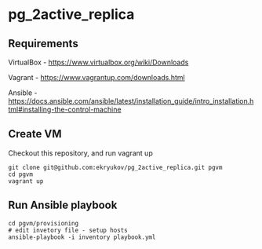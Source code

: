 # pg_2active_replica
## Requirements

VirtualBox - https://www.virtualbox.org/wiki/Downloads

Vagrant - https://www.vagrantup.com/downloads.html

Ansible - https://docs.ansible.com/ansible/latest/installation_guide/intro_installation.html#installing-the-control-machine

## Create VM
Checkout this repository, and run vagrant up

```
git clone git@github.com:ekryukov/pg_2active_replica.git pgvm
cd pgvm
vagrant up
```

## Run Ansible playbook
```
cd pgvm/provisioning
# edit invetory file - setup hosts
ansible-playbook -i inventory playbook.yml
```
